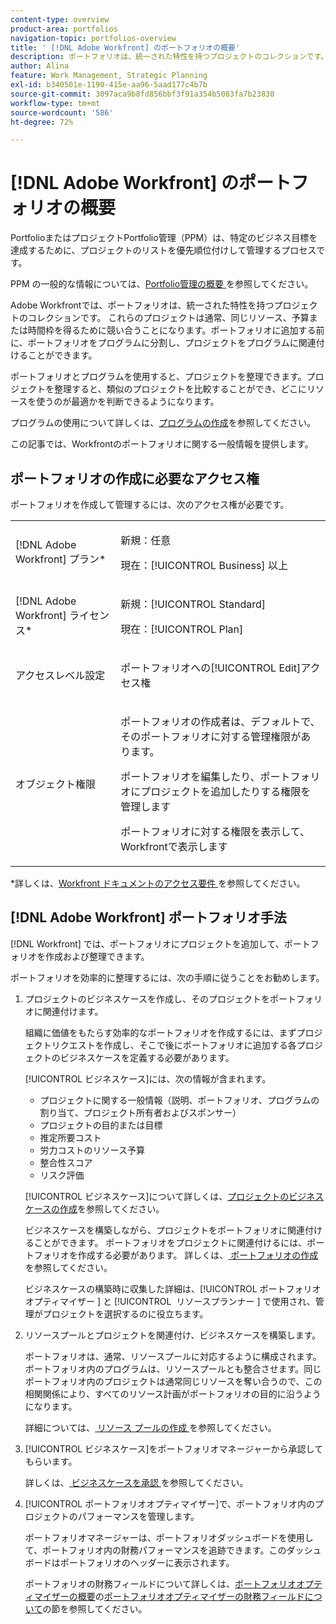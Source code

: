 ```yaml
---
content-type: overview
product-area: portfolios
navigation-topic: portfolios-overview
title: ' [!DNL Adobe Workfront] のポートフォリオの概要'
description: ポートフォリオは、統一された特性を持つプロジェクトのコレクションです。これらのプロジェクトは通常、同じリソース、予算または時間枠を得るために競い合うことになります。ポートフォリオに追加する前に、ポートフォリオをプログラムに分割し、プロジェクトをプログラムに関連付けることができます。
author: Alina
feature: Work Management, Strategic Planning
exl-id: b340501e-1190-415e-aa96-5aad177c4b7b
source-git-commit: 3097aca9b8fd856bbf3f91a354b5083fa7b23830
workflow-type: tm+mt
source-wordcount: '586'
ht-degree: 72%

---
```


# [!DNL Adobe Workfront] のポートフォリオの概要

<!-- Audited: 1/2024 -->

PortfolioまたはプロジェクトPortfolio管理（PPM）は、特定のビジネス目標を達成するために、プロジェクトのリストを優先順位付けして管理するプロセスです。

PPM の一般的な情報については、[Portfolio管理の概要 ](/help/quicksilver/manage-work/portfolios/portfolios-overview/portfolio-managament-overview.md) を参照してください。

Adobe Workfrontでは、ポートフォリオは、統一された特性を持つプロジェクトのコレクションです。 これらのプロジェクトは通常、同じリソース、予算または時間枠を得るために競い合うことになります。ポートフォリオに追加する前に、ポートフォリオをプログラムに分割し、プロジェクトをプログラムに関連付けることができます。

ポートフォリオとプログラムを使用すると、プロジェクトを整理できます。プロジェクトを整理すると、類似のプロジェクトを比較することができ、どこにリソースを使うのが最適かを判断できるようになります。

プログラムの使用について詳しくは、[プログラムの作成](../../../manage-work/portfolios/create-and-manage-programs/create-program.md)を参照してください。

この記事では、Workfrontのポートフォリオに関する一般情報を提供します。

## ポートフォリオの作成に必要なアクセス権

<!--leave the table uncollapsed as this article is about access-->

ポートフォリオを作成して管理するには、次のアクセス権が必要です。

<table style="table-layout:auto"> 
 <col> 
 <col> 
 <tbody> 
  <tr> 
   <td role="rowheader">[!DNL Adobe Workfront] プラン*</td> 
   <td> <p>新規：任意</p>
   <p>現在：[!UICONTROL Business] 以上</p> </td> 
  </tr> 
  <tr> 
   <td role="rowheader">[!DNL Adobe Workfront] ライセンス*</td> 
   <td> <p>新規：[!UICONTROL Standard]</p>
   <p>現在：[!UICONTROL Plan] </p> </td> 
  </tr> 
  <tr> 
   <td role="rowheader">アクセスレベル設定</td> 
   <td> <p>ポートフォリオへの[!UICONTROL Edit]アクセス権</p>  </td> 
  </tr> 
  <tr> 
   <td role="rowheader">オブジェクト権限</td> 
   <td> <p>ポートフォリオの作成者は、デフォルトで、そのポートフォリオに対する管理権限があります。</p> 
   <p>ポートフォリオを編集したり、ポートフォリオにプロジェクトを追加したりする権限を管理します</p>
   <p>ポートフォリオに対する権限を表示して、Workfrontで表示します</p>
    </td> 
  </tr> 
 </tbody> 
</table>

*詳しくは、[Workfront ドキュメントのアクセス要件 ](/help/quicksilver/administration-and-setup/add-users/access-levels-and-object-permissions/access-level-requirements-in-documentation.md) を参照してください。


## [!DNL Adobe Workfront] ポートフォリオ手法

[!DNL Workfront] では、ポートフォリオにプロジェクトを追加して、ポートフォリオを作成および整理できます。

ポートフォリオを効率的に整理するには、次の手順に従うことをお勧めします。

1. プロジェクトのビジネスケースを作成し、そのプロジェクトをポートフォリオに関連付けます。

   組織に価値をもたらす効率的なポートフォリオを作成するには、まずプロジェクトリクエストを作成し、そこで後にポートフォリオに追加する各プロジェクトのビジネスケースを定義する必要があります。

   [!UICONTROL ビジネスケース]には、次の情報が含まれます。

   * プロジェクトに関する一般情報（説明、ポートフォリオ、プログラムの割り当て、プロジェクト所有者およびスポンサー）
   * プロジェクトの目的または目標
   * 推定所要コスト
   * 労力コストのリソース予算
   * 整合性スコア
   * リスク評価

   [!UICONTROL ビジネスケース]について詳しくは、[プロジェクトのビジネスケースの作成](../../../manage-work/projects/define-a-business-case/create-business-case.md)を参照してください。

   ビジネスケースを構築しながら、プロジェクトをポートフォリオに関連付けることができます。 ポートフォリオをプロジェクトに関連付けるには、ポートフォリオを作成する必要があります。 詳しくは、[ ポートフォリオの作成 ](/help/quicksilver/manage-work/portfolios/create-and-manage-portfolios/create-portfolios.md) を参照してください。

   ビジネスケースの構築時に収集した詳細は、[!UICONTROL &#x200B; ポートフォリオオプティマイザー &#x200B;] と [!UICONTROL &#x200B; リソースプランナー &#x200B;] で使用され、管理がプロジェクトを選択するのに役立ちます。
1. リソースプールとプロジェクトを関連付け、ビジネスケースを構築します。

   ポートフォリオは、通常、リソースプールに対応するように構成されます。ポートフォリオ内のプログラムは、リソースプールとも整合させます。同じポートフォリオ内のプロジェクトは通常同じリソースを奪い合うので、この相関関係により、すべてのリソース計画がポートフォリオの目的に沿うようになります。

   詳細については、[ リソース プールの作成 ](/help/quicksilver/resource-mgmt/resource-planning/resource-pools/create-resource-pools.md) を参照してください。

1. [!UICONTROL ビジネスケース]をポートフォリオマネージャーから承認してもらいます。

   詳しくは、[ ビジネスケースを承認 ](/help/quicksilver/manage-work/projects/define-a-business-case/approve-business-case.md) を参照してください。
1. [!UICONTROL ポートフォリオオプティマイザー]で、ポートフォリオ内のプロジェクトのパフォーマンスを管理します。

   ポートフォリオマネージャーは、ポートフォリオダッシュボードを使用して、ポートフォリオ内の財務パフォーマンスを追跡できます。このダッシュボードはポートフォリオのヘッダーに表示されます。

   ポートフォリオの財務フィールドについて詳しくは、[ポートフォリオオプティマイザーの概要](../../../manage-work/portfolios/portfolio-optimizer/portfolio-optimizer-overview.md)の[ポートフォリオオプティマイザーの財務フィールドについて](../../../manage-work/portfolios/portfolio-optimizer/portfolio-optimizer-overview.md#financial-fieds-subsection)の節を参照してください。
